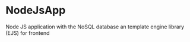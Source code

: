 # NodeJsApp

Node JS application with the NoSQL database an template engine library (EJS) for frontend
